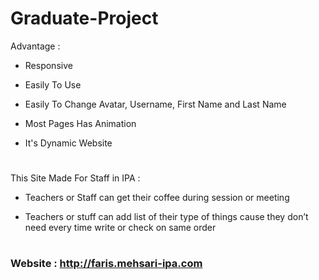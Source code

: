 # Graduate-Project



Advantage :

- Responsive

- Easily To Use

- Easily To Change Avatar, Username, First Name and Last Name

- Most Pages Has Animation

- It's Dynamic Website

# 
This Site Made For Staff in IPA :
 
- Teachers or Staff can get their coffee during session or meeting

- Teachers or stuff can add list of their type of things cause they don’t need every time write or check on same order
# 

### Website : http://faris.mehsari-ipa.com




